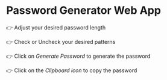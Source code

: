 # **Password Generator Web App**

:point_right: Adjust your desired password length 

:point_right: Check or Uncheck your desired patterns

:point_right: Click on *Generate Password* to generate the password

:point_right: Click on the *Clipboard icon* to copy the password
